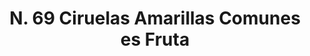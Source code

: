 ---
title: "N. 69 Ciruelas Amarillas Comunes es Fruta"
permalink: "/edition/plant069/"
plant-name: "N. 69"
plant-number: "069"
plant-xml: "/assets/xml/plant069.xml"
plant-img1: "/assets/img/plant069_verso.jpg"
plant-img2: "/assets/img/plant069.jpg"
plant-title: "N. 69 Ciruelas Amarillas Comunes es Fruta"
plant-wfo-link: ""
plant-kew-link: ""
plant-taxon-content: ""
layout: single-xml
---